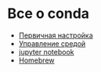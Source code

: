 # Все о conda


- [Первичная настройка](./first_preparing.md)
- [Управление средой](./conda.md)
- [jupyter notebook](./jupyter.md)
- [Homebrew](./brew.md)